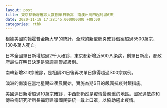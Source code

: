 ```yaml
---
layout: post
title: 東京都新增確診人數創單日新高　南澳州周四起封城6天
date: 2020-11-18 17:28:45.000000000 +08:00
categories: rthk
---
```


根據美國約翰霍普金斯大學的統計，全球的新型肺炎確診個案超過5500萬宗，130多萬人死亡。

日本全國單日新增超過2千人確診，東京都新增近500人染病，創單日新高，都政府最快在明日決定是否調高警戒級別。

南韓新增313宗確診，是相隔81日後再次單日錄得超過300宗病例。

澳洲的南澳在當地星期四凌晨開始，實施為期6日的嚴厲抗疫封鎖措施。

美國連日新增超過10萬宗確診，中西部仍然是疫情最嚴重的地區。國家過敏症和傳染病研究所所長福奇建議國民要統一戴上口罩，以協助遏止疫情。
